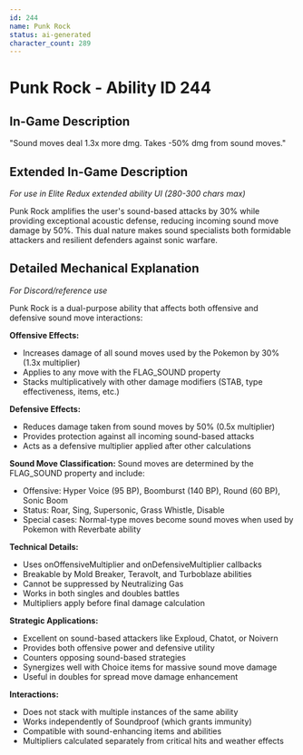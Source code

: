 ```yaml
---
id: 244
name: Punk Rock
status: ai-generated
character_count: 289
---
```


# Punk Rock - Ability ID 244

## In-Game Description
"Sound moves deal 1.3x more dmg. Takes -50% dmg from sound moves."

## Extended In-Game Description
*For use in Elite Redux extended ability UI (280-300 chars max)*

Punk Rock amplifies the user's sound-based attacks by 30% while providing exceptional acoustic defense, reducing incoming sound move damage by 50%. This dual nature makes sound specialists both formidable attackers and resilient defenders against sonic warfare.

## Detailed Mechanical Explanation
*For Discord/reference use*

Punk Rock is a dual-purpose ability that affects both offensive and defensive sound move interactions:

**Offensive Effects:**
- Increases damage of all sound moves used by the Pokemon by 30% (1.3x multiplier)
- Applies to any move with the FLAG_SOUND property
- Stacks multiplicatively with other damage modifiers (STAB, type effectiveness, items, etc.)

**Defensive Effects:**
- Reduces damage taken from sound moves by 50% (0.5x multiplier)
- Provides protection against all incoming sound-based attacks
- Acts as a defensive multiplier applied after other calculations

**Sound Move Classification:**
Sound moves are determined by the FLAG_SOUND property and include:
- Offensive: Hyper Voice (95 BP), Boomburst (140 BP), Round (60 BP), Sonic Boom
- Status: Roar, Sing, Supersonic, Grass Whistle, Disable
- Special cases: Normal-type moves become sound moves when used by Pokemon with Reverbate ability

**Technical Details:**
- Uses onOffensiveMultiplier and onDefensiveMultiplier callbacks
- Breakable by Mold Breaker, Teravolt, and Turboblaze abilities
- Cannot be suppressed by Neutralizing Gas
- Works in both singles and doubles battles
- Multipliers apply before final damage calculation

**Strategic Applications:**
- Excellent on sound-based attackers like Exploud, Chatot, or Noivern
- Provides both offensive power and defensive utility
- Counters opposing sound-based strategies
- Synergizes well with Choice items for massive sound move damage
- Useful in doubles for spread move damage enhancement

**Interactions:**
- Does not stack with multiple instances of the same ability
- Works independently of Soundproof (which grants immunity)
- Compatible with sound-enhancing items and abilities
- Multipliers calculated separately from critical hits and weather effects